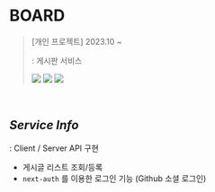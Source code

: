 # BOARD

> [개인 프로젝트] 2023.10 ~  <br/> 
>
> : 게시판 서비스
>
> <img src="https://img.shields.io/badge/Next.js-000000?style=for-the-badge&logo=Next.Js&logoColor=white"> <img src="https://img.shields.io/badge/TypeScript-3178C6?style=for-the-badge&logo=TypeScript&logoColor=white"> <img src="https://img.shields.io/badge/mongodb-47A248?style=for-the-badge&logo=mongodb&logoColor=white"> 

<br/>

## _Service Info_
: Client / Server API 구현
- 게시글 리스트 조회/등록
- `next-auth` 를 이용한 로그인 기능 (Github 소셜 로그인)